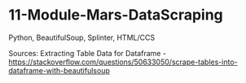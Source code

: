# 11-Module-Mars-DataScraping
Python, BeautifulSoup, Splinter, HTML/CCS

Sources:
Extracting Table Data for Dataframe - https://stackoverflow.com/questions/50633050/scrape-tables-into-dataframe-with-beautifulsoup


